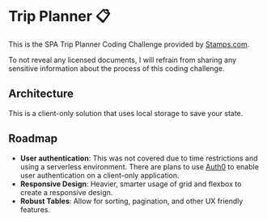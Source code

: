 # Trip Planner 📋

This is the SPA Trip Planner Coding Challenge provided by [Stamps.com](https://www.stamps.com/).

To not reveal any licensed documents, I will refrain from sharing any sensitive information about the process of this coding challenge.

## Architecture

This is a client-only solution that uses local storage to save your state.

## Roadmap

- **User authentication**: This was not covered due to time restrictions and using a serverless environment. There are plans to use [Auth0](https://auth0.com/) to enable user authentication on a client-only application.
- **Responsive Design**: Heavier, smarter usage of grid and flexbox to create a responsive design.
- **Robust Tables**: Allow for sorting, pagination, and other UX friendly features.
